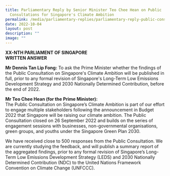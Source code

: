 ```yaml
---
title: Parliamentary Reply by Senior Minister Teo Chee Hean on Public
  Consultations for Singapore's Climate Ambition
permalink: /media/parliamentary-replies/parliamentary-reply-public-consultation-climate-ambition/
date: 2022-10-04
layout: post
description: ""
image: ""
---
```

**XX-NTH PARLIAMENT OF SINGAPORE  
WRITTEN ANSWER**

**Mr Dennis Tan Lip Fong:** To ask the Prime Minister whether the findings of the Public Consultation on Singapore's Climate Ambition will be published in full, prior to any formal revision of Singapore's Long-Term Low Emissions Development Strategy and 2030 Nationally Determined Contribution, before the end of 2022.

**Mr Teo Chee Hean (for the Prime Minister):**
<br>
The Public Consultation on Singapore’s Climate Ambition is part of our effort to engage multiple stakeholders following the announcement in Budget 2022 that Singapore will be raising our climate ambition. The Public Consultation closed on 26 September 2022 and builds on the series of engagement sessions with businesses, non-governmental organisations, green groups, and youths under the Singapore Green Plan 2030.

We have received close to 500 responses from the Public Consultation. We are currently studying the feedback, and will publish a summary report of the aggregated findings, prior to any formal revision of Singapore’s Long-Term Low Emissions Development Strategy (LEDS) and 2030 Nationally Determined Contribution (NDC) to the United Nations Framework Convention on Climate Change (UNFCCC).
